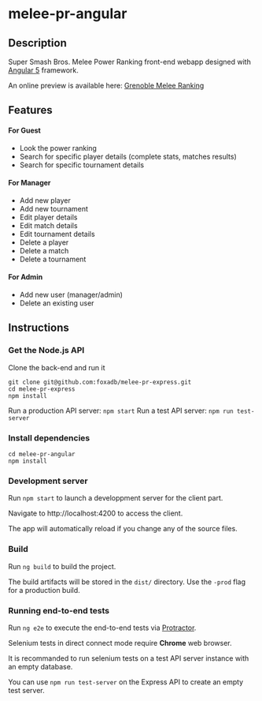 # melee-pr-angular

## Description

Super Smash Bros. Melee Power Ranking front-end webapp designed with [Angular 5](https://angular.io) framework.

An online preview is available here: [Grenoble Melee Ranking](https://www.grenoble-melee-ranking.com)

## Features

#### For Guest

- Look the power ranking
- Search for specific player details (complete stats, matches results)
- Search for specific tournament details

#### For Manager

- Add new player
- Add new tournament
- Edit player details
- Edit match details
- Edit tournament details
- Delete a player
- Delete a match
- Delete a tournament

#### For Admin

- Add new user (manager/admin)
- Delete an existing user

## Instructions

### Get the Node.js API

Clone the back-end and run it

```
git clone git@github.com:foxadb/melee-pr-express.git
cd melee-pr-express
npm install
```

Run a production API server: `npm start`
Run a test API server: `npm run test-server`

### Install dependencies

```
cd melee-pr-angular
npm install
```

### Development server

Run `npm start` to launch a developpment server for the client part.

Navigate to http://localhost:4200 to access the client.

The app will automatically reload if you change any of the source files.

### Build

Run `ng build` to build the project.

The build artifacts will be stored in the `dist/` directory. Use the `-prod` flag for a production build.

### Running end-to-end tests

Run `ng e2e` to execute the end-to-end tests via [Protractor](http://www.protractortest.org).

Selenium tests in direct connect mode require **Chrome** web browser.

It is recommanded to run selenium tests on a test API server instance with an empty database.

You can use `npm run test-server` on the Express API to create an empty test server.
